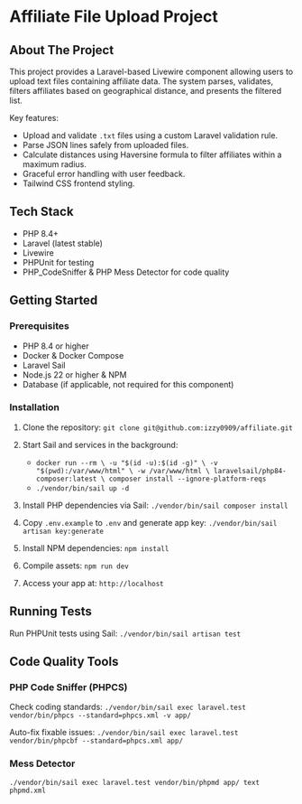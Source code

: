 # Affiliate File Upload Project

## About The Project

This project provides a Laravel-based Livewire component allowing users to upload text files containing affiliate data. 
The system parses, validates, filters affiliates based on geographical distance, and presents the filtered list.

Key features:
- Upload and validate `.txt` files using a custom Laravel validation rule.
- Parse JSON lines safely from uploaded files.
- Calculate distances using Haversine formula to filter affiliates within a maximum radius.
- Graceful error handling with user feedback.
- Tailwind CSS frontend styling.

## Tech Stack

- PHP 8.4+
- Laravel (latest stable)
- Livewire
- PHPUnit for testing
- PHP_CodeSniffer & PHP Mess Detector for code quality

## Getting Started

### Prerequisites

- PHP 8.4 or higher
- Docker & Docker Compose
- Laravel Sail
- Node.js 22 or higher & NPM
- Database (if applicable, not required for this component)

### Installation

1. Clone the repository:
    `git clone git@github.com:izzy0909/affiliate.git`

2. Start Sail and services in the background:
   - `docker run --rm \
    -u "$(id -u):$(id -g)" \
    -v "$(pwd):/var/www/html" \
    -w /var/www/html \
    laravelsail/php84-composer:latest \
    composer install --ignore-platform-reqs`
   - `./vendor/bin/sail up -d`

3. Install PHP dependencies via Sail:
   `./vendor/bin/sail composer install`

4. Copy `.env.example` to `.env` and generate app key:
   `./vendor/bin/sail artisan key:generate`

5. Install NPM dependencies:
   `npm install`

6. Compile assets:
   `npm run dev`

7. Access your app at:
   `http://localhost`

## Running Tests
Run PHPUnit tests using Sail:
`./vendor/bin/sail artisan test`

## Code Quality Tools

### PHP Code Sniffer (PHPCS)

Check coding standards:
`./vendor/bin/sail exec laravel.test vendor/bin/phpcs --standard=phpcs.xml -v app/`

Auto-fix fixable issues:
`./vendor/bin/sail exec laravel.test vendor/bin/phpcbf --standard=phpcs.xml app/`

### Mess Detector
`./vendor/bin/sail exec laravel.test vendor/bin/phpmd app/ text phpmd.xml`